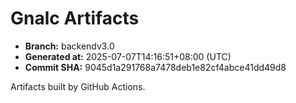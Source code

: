 # Gnalc Artifacts

- **Branch:** backendv3.0
- **Generated at:** 2025-07-07T14:16:51+08:00 (UTC)
- **Commit SHA:** 9045d1a291768a7478deb1e82cf4abce41dd49d8

Artifacts built by GitHub Actions.  
